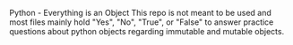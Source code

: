 Python - Everything is an Object
This repo is not meant to be used and most files mainly hold "Yes", "No", "True", or "False" to answer practice questions about python objects regarding immutable and mutable objects.

